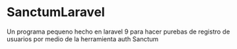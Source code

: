 # SanctumLaravel
Un programa pequeno hecho en laravel 9 para hacer purebas de registro de usuarios por medio de la herramienta auth Sanctum
